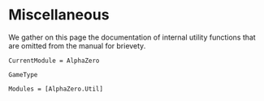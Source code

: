 # Miscellaneous

We gather on this page the documentation of internal utility functions that are
omitted from the manual for brievety.

```@meta
CurrentModule = AlphaZero
```

```@docs
GameType
```

```@autodocs
Modules = [AlphaZero.Util]
```